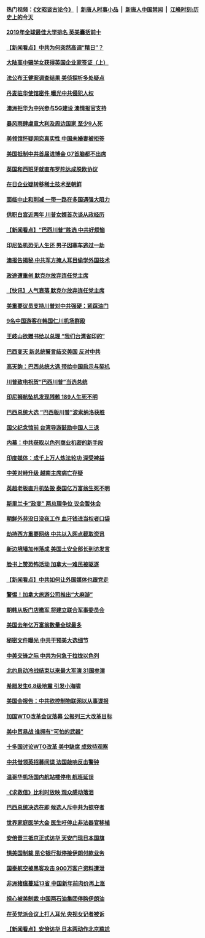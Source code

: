 #### 热门视频：[《文昭谈古论今》](https://github.com/gfw-breaker/wenzhao/blob/master/README.md?t=10310632) &nbsp;|&nbsp; [新唐人时事小品](https://github.com/gfw-breaker/ntdtv-comedy/blob/master/README.md?t=10310632) &nbsp;|&nbsp; [新唐人中国禁闻](https://github.com/gfw-breaker/ntdtv-news/blob/master/README.md?t=10310632) &nbsp;|&nbsp; [江峰时刻:历史上的今天](https://github.com/gfw-breaker/today-in-history/blob/master/README.md?t=10310632) 

#### [2019年全球最佳大学排名 英美囊括前十](../pages/nsc418/n10819133.md?t=10310632) 

#### [【新闻看点】中共为何突然高调“精日”？](../pages/nsc418/n10818912.md?t=10310632) 

#### [大陆高中辍学女获得英国企业家签证（上）](../pages/nsc418/n10818609.md?t=10310632) 

#### [法公布王健案调查结果 美侦探析多处疑点](../pages/nsc418/n10818833.md?t=10310632) 

#### [丹麦驻华使馆密件 曝光中共侵犯人权](../pages/nsc418/n10817567.md?t=10310632) 

#### [澳洲拒华为中兴参与5G建设 澳情报官支持](../pages/nsc418/n10818821.md?t=10310632) 

#### [暴风雨肆虐意大利及周边国家 至少9人死](../pages/nsc418/n10818234.md?t=10310632) 

#### [美领馆怀疑网恋真实性 中国未婚妻被拒签](../pages/nsc418/n10818106.md?t=10310632) 

#### [美国抵制中共首届进博会 G7首脑都不出席](../pages/nsc418/n10818011.md?t=10310632) 

#### [英国和西班牙就直布罗陀达成脱欧协议](../pages/nsc418/n10818119.md?t=10310632) 

#### [在日企业疑转移稀土技术至朝鲜](../pages/nsc418/n10817717.md?t=10310632) 

#### [面临中止和削减 一带一路在多国遇强大阻力](../pages/nsc418/n10817323.md?t=10310632) 

#### [供职白宫近两年 川普女婿首次谈从政经历](../pages/nsc418/n10817086.md?t=10310632) 

#### [【新闻看点】“巴西川普”胜选 中共好烦恼](../pages/nsc418/n10816452.md?t=10310632) 

#### [印尼坠机恐无人生还 男子因塞车逃过一劫](../pages/nsc418/n10816616.md?t=10310632) 

#### [澳报告揭秘 中共军方掩人耳目偷学外国技术](../pages/nsc418/n10816439.md?t=10310632) 

#### [政途遭重创 默克尔放弃连任党主席](../pages/nsc418/n10815994.md?t=10310632) 

#### [【快讯】人气衰落 默克尔放弃连任党主席](../pages/nsc418/n10815855.md?t=10310632) 

#### [美重要议员支持川普对中共强硬：紧踩油门](../pages/nsc418/n10815659.md?t=10310632) 

#### [9名中国游客在韩国仁川机场群殴](../pages/nsc418/n10814575.md?t=10310632) 

#### [王岐山欲赠书给以总理 “我们台湾省印的”](../pages/nsc418/n10815606.md?t=10310632) 

#### [巴西变天 新总统誓言结交美国 反对中共](../pages/nsc418/n10815508.md?t=10310632) 

#### [高天韵：巴西总统大选 带给中国启示与契机](../pages/nsc418/n10815310.md?t=10310632) 

#### [川普致电祝贺“巴西川普”当选总统](../pages/nsc418/n10815388.md?t=10310632) 

#### [印尼狮航坠机发现残骸 189人生死不明](../pages/nsc418/n10815050.md?t=10310632) 

#### [巴西总统大选 “巴西版川普”波索纳洛获胜](../pages/nsc418/n10814398.md?t=10310632) 

#### [国父纪念馆前 台湾导游鼓励中国人三退](../pages/nsc418/n10808276.md?t=10310632) 

#### [内幕：中共获取以色列商业机密的新手段](../pages/nsc418/n10812897.md?t=10310632) 

#### [印度媒体：成千上万人炼法轮功 深受裨益](../pages/nsc418/n10812623.md?t=10310632) 

#### [中美对峙升级 越南主席病亡存疑](../pages/nsc418/n10812354.md?t=10310632) 

#### [英超老板直升机坠毁 泰国亿万富翁生死不明](../pages/nsc418/n10813517.md?t=10310632) 

#### [斯里兰卡“政变” 两总理争位 议会暂休会](../pages/nsc418/n10812935.md?t=10310632) 

#### [朝鲜外劳没日没夜工作 血汗钱进当权者口袋](../pages/nsc418/n10812735.md?t=10310632) 

#### [劫持西方重要网络 中共以入网点截取资讯](../pages/nsc418/n10812177.md?t=10310632) 

#### [新边境墙加州落成 美国土安全部长到访发言](../pages/nsc418/n10811935.md?t=10310632) 

#### [脸书上赞恐怖活动 加拿大一难民被驱逐](../pages/nsc418/n10811860.md?t=10310632) 

#### [【新闻看点】中共如何让外国媒体也跟党走](../pages/nsc418/n10811468.md?t=10310632) 

#### [警惕！加拿大旅游公司推出“大麻游”](../pages/nsc418/n10811741.md?t=10310632) 

#### [朝韩从板门店撤军 将建立联合军事委员会](../pages/nsc418/n10811430.md?t=10310632) 

#### [美国去年亿万富翁数量全球最多](../pages/nsc418/n10811376.md?t=10310632) 

#### [秘密文件曝光 中共干预美大选细节](../pages/nsc418/n10811358.md?t=10310632) 

#### [中美交锋之际 中共为何急于拉拢以色列](../pages/nsc418/n10810861.md?t=10310632) 

#### [北约启动冷战结束以来最大军演 31国参演](../pages/nsc418/n10810640.md?t=10310632) 

#### [希腊发生6.8级地震 引发小海啸](../pages/nsc418/n10810332.md?t=10310632) 

#### [美国会报告：中共欲控制物联网以从事谍报](../pages/nsc418/n10810221.md?t=10310632) 

#### [加国WTO改革会议落幕 公报列三大改革目标](../pages/nsc418/n10809570.md?t=10310632) 

#### [美中贸易战 谁拥有“可怕的武器”](../pages/nsc418/n10807180.md?t=10310632) 

#### [十多国讨论WTO改革 美中缺席 成效待观察](../pages/nsc418/n10808939.md?t=10310632) 

#### [中共借领英招募间谍 法国敲响反击警钟](../pages/nsc418/n10808700.md?t=10310632) 

#### [温哥华机场国内航站楼停电 航班延误](../pages/nsc418/n10808722.md?t=10310632) 

#### [《求救信》比利时放映 观众感动落泪](../pages/nsc418/n10808484.md?t=10310632) 

#### [巴西总统决选在即 候选人斥中共为掠夺者](../pages/nsc418/n10808456.md?t=10310632) 

#### [世界家庭医学大会 医生吁停止非法器官移植](../pages/nsc418/n10807836.md?t=10310632) 

#### [安倍晋三抵京正式访华 天安门现日本国旗](../pages/nsc418/n10808113.md?t=10310632) 

#### [惧美国制裁 昆仑银行拟停接伊朗付款业务](../pages/nsc418/n10807640.md?t=10310632) 

#### [国泰航空被黑客攻击 900万客户资料遭泄](../pages/nsc418/n10807680.md?t=10310632) 

#### [非洲猪瘟蔓延13省 中国新年前肉价再上涨](../pages/nsc418/n10806960.md?t=10310632) 

#### [担心被美制裁 中国两石油集团停购伊朗油](../pages/nsc418/n10806678.md?t=10310632) 

#### [在英党派会议上打人耳光 央视女记者被诉](../pages/nsc418/n10806421.md?t=10310632) 

#### [【新闻看点】安倍访华 日本两动作北京尴尬](../pages/nsc418/n10806319.md?t=10310632) 

